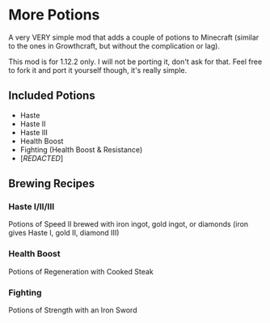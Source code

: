 # More Potions
A very VERY simple mod that adds a couple of potions to Minecraft (similar to the ones in Growthcraft, but without the 
complication or lag).

This mod is for 1.12.2 only. I will not be porting it, don't ask for that. Feel free to fork it and port it yourself 
though, it's really simple.

## Included Potions
- Haste
- Haste II
- Haste III
- Health Boost
- Fighting (Health Boost & Resistance)
- [*REDACTED*]

## Brewing Recipes
### Haste I/II/III
Potions of Speed II brewed with iron ingot, gold ingot, or diamonds
(iron gives Haste I, gold II, diamond III)

### Health Boost
Potions of Regeneration with Cooked Steak

### Fighting
Potions of Strength with an Iron Sword
